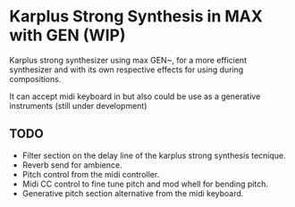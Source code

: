 # Karplus Strong Synthesis in MAX with GEN (WIP)

Karplus strong synthesizer using max GEN~, for a more efficient synthesizer and with its own respective effects for using during compositions.

It can accept midi keyboard in but also could be use as a generative instruments (still under development)

## TODO

* Filter section on the delay line of the karplus strong synthesis tecnique.
* Reverb send for ambience.
* Pitch control from the midi controller.
* Midi CC control to fine tune pitch and mod whell for bending pitch.
* Generative pitch section alternative from the midi keyboard.